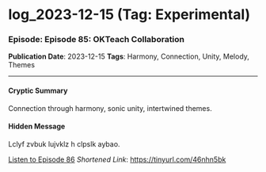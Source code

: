 # log_2023-12-15 (Tag: Experimental)

### Episode: Episode 85: OKTeach Collaboration

**Publication Date**: 2023-12-15
**Tags**: Harmony, Connection, Unity, Melody, Themes

---

#### Cryptic Summary
Connection through harmony, sonic unity, intertwined themes.

#### Hidden Message
Lclyf zvbuk lujvklz h clpslk aybao.

[Listen to Episode 86](https://tinyurl.com/46nhn5bk)
*Shortened Link*: https://tinyurl.com/46nhn5bk
